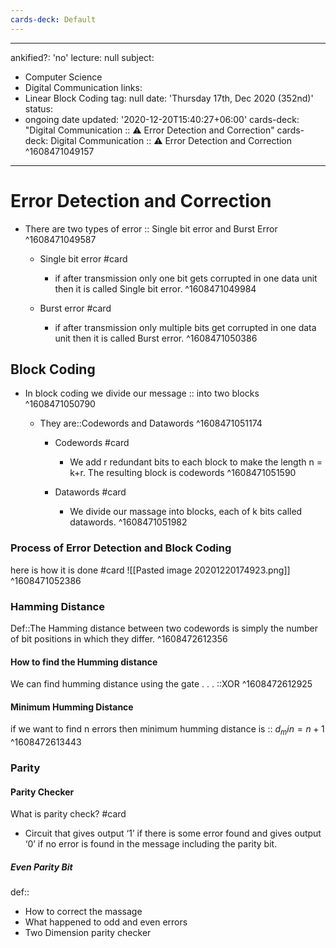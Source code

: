 ```yaml
---
cards-deck: Default
---
```


---
ankified?: 'no'
lecture: null
subject:
  - Computer Science
  - Digital Communication
links:
  - Linear Block Coding
tag: null
date: 'Thursday 17th, Dec 2020 (352nd)'
status:
  - ongoing
date updated: '2020-12-20T15:40:27+06:00'
cards-deck: "Digital Communication :: ⚠ Error Detection and Correction"
cards-deck: Digital Communication :: ⚠ Error Detection and Correction
^1608471049157
---
# Error Detection and Correction
- There are two types of error :: Single bit error and Burst Error 
^1608471049587
	- Single bit error #card 
		- if after transmission only one bit gets corrupted in one data unit then it  is called Single bit error.
^1608471049984


	- Burst error #card
		- if after transmission only multiple bits get corrupted in one data unit then it is called  Burst error.
^1608471050386

## Block Coding
- In block coding we divide our message :: into two blocks
^1608471050790

	- They are::Codewords and Datawords
^1608471051174
	
		- Codewords #card
			- We add r redundant bits to each block to make the length n = k+r. The resulting block is codewords 
^1608471051590

		- Datawords #card
			- We divide our massage into blocks, each of k bits called datawords.
^1608471051982

### Process of Error Detection and Block Coding 
here is how it is done #card 
![[Pasted image 20201220174923.png]]
^1608471052386

### Hamming Distance
Def::The Hamming distance between two codewords is simply the number of bit positions in which they differ.
^1608472612356

#### How to find the Humming distance
We can find humming distance using the gate . . . ::XOR
^1608472612925

#### Minimum Humming Distance
if we want to find n errors then minimum humming distance is :: $d_min = n+1$
^1608472613443

###  Parity 
#### Parity Checker
What is parity check? #card 
-  Circuit that gives output ‘1’ if there is some error found and gives output ‘0’ if no error is found in the message including the parity bit.


##### Even Parity Bit
def::
-   How to correct the massage
-   What happened to odd and even errors
-   Two Dimension parity checker
